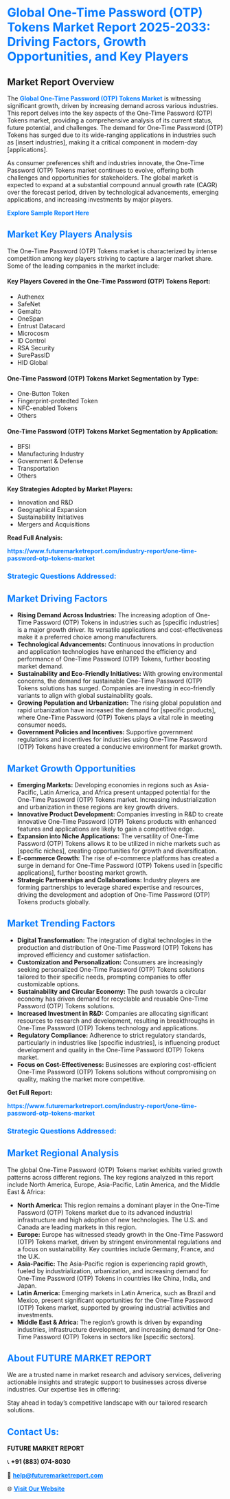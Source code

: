 <h1 style="color: #007BFF;">Global One-Time Password (OTP) Tokens Market Report 2025-2033: Driving Factors, Growth Opportunities, and Key Players</h1>

<section id="overview">
<h2>Market Report Overview</h2>
<p>The <a href="https://www.futuremarketreport.com/industry-report/one-time-password-otp-tokens-market" style="color: #007BFF; text-decoration: none;"><strong>Global One-Time Password (OTP) Tokens Market</strong></a> is witnessing significant growth, driven by increasing demand across various industries. This report delves into the key aspects of the One-Time Password (OTP) Tokens market, providing a comprehensive analysis of its current status, future potential, and challenges. The demand for One-Time Password (OTP) Tokens has surged due to its wide-ranging applications in industries such as [insert industries], making it a critical component in modern-day [applications].</p>
<p>As consumer preferences shift and industries innovate, the One-Time Password (OTP) Tokens market continues to evolve, offering both challenges and opportunities for stakeholders. The global market is expected to expand at a substantial compound annual growth rate (CAGR) over the forecast period, driven by technological advancements, emerging applications, and increasing investments by major players.</p>
</section>

<section id="overview">
<p><a href="https://www.futuremarketreport.com/request-sample/reportId=115994" style="color: #007BFF; text-decoration: none;"><strong>Explore Sample Report Here</strong></a></p>
</section>

<section id="key-players">
<h2 style="color: #007BFF;">Market Key Players Analysis</h2>
<p>The One-Time Password (OTP) Tokens market is characterized by intense competition among key players striving to capture a larger market share. Some of the leading companies in the market include:</p>
<h4>Key Players Covered in the One-Time Password (OTP) Tokens Report:</h4>
<ul><li>Authenex</li><li>SafeNet</li><li>Gemalto</li><li>OneSpan</li><li>Entrust Datacard</li><li>Microcosm</li><li>ID Control</li><li>RSA Security</li><li>SurePassID</li><li>HID Global</li></ul>
<h4>One-Time Password (OTP) Tokens Market Segmentation by Type:</h4>
<ul><li>One-Button Token</li><li>Fingerprint-protedted Token</li><li>NFC-enabled Tokens</li><li>Others</li></ul>

<h4>One-Time Password (OTP) Tokens Market Segmentation by Application:</h4>
<ul><li>BFSI</li><li>Manufacturing Industry</li><li>Government &amp; Defense</li><li>Transportation</li><li>Others</li></ul>
<p><strong>Key Strategies Adopted by Market Players:</strong></p>
<ul>
<li>Innovation and R&D</li>
<li>Geographical Expansion</li>
<li>Sustainability Initiatives</li>
<li>Mergers and Acquisitions</li>
</ul>
</section>

<section>
<p><strong>Read Full Analysis: </strong></p><a href="https://www.futuremarketreport.com/industry-report/one-time-password-otp-tokens-market" style="color: #007BFF; text-decoration: none;"><strong>https://www.futuremarketreport.com/industry-report/one-time-password-otp-tokens-market</strong></a>
<h3 style="color: #007BFF;">Strategic Questions Addressed:</h3>
</section>

<section id="driving-factors">
<h2 style="color: #007BFF;">Market Driving Factors</h2>
<ul>
<li><strong>Rising Demand Across Industries:</strong> The increasing adoption of One-Time Password (OTP) Tokens in industries such as [specific industries] is a major growth driver. Its versatile applications and cost-effectiveness make it a preferred choice among manufacturers.</li>
<li><strong>Technological Advancements:</strong> Continuous innovations in production and application technologies have enhanced the efficiency and performance of One-Time Password (OTP) Tokens, further boosting market demand.</li>
<li><strong>Sustainability and Eco-Friendly Initiatives:</strong> With growing environmental concerns, the demand for sustainable One-Time Password (OTP) Tokens solutions has surged. Companies are investing in eco-friendly variants to align with global sustainability goals.</li>
<li><strong>Growing Population and Urbanization:</strong> The rising global population and rapid urbanization have increased the demand for [specific products], where One-Time Password (OTP) Tokens plays a vital role in meeting consumer needs.</li>
<li><strong>Government Policies and Incentives:</strong> Supportive government regulations and incentives for industries using One-Time Password (OTP) Tokens have created a conducive environment for market growth.</li>
</ul>
</section>

<section id="growth-opportunities">
<h2 style="color: #007BFF;">Market Growth Opportunities</h2>
<ul>
<li><strong>Emerging Markets:</strong> Developing economies in regions such as Asia-Pacific, Latin America, and Africa present untapped potential for the One-Time Password (OTP) Tokens market. Increasing industrialization and urbanization in these regions are key growth drivers.</li>
<li><strong>Innovative Product Development:</strong> Companies investing in R&D to create innovative One-Time Password (OTP) Tokens products with enhanced features and applications are likely to gain a competitive edge.</li>
<li><strong>Expansion into Niche Applications:</strong> The versatility of One-Time Password (OTP) Tokens allows it to be utilized in niche markets such as [specific niches], creating opportunities for growth and diversification.</li>
<li><strong>E-commerce Growth:</strong> The rise of e-commerce platforms has created a surge in demand for One-Time Password (OTP) Tokens used in [specific applications], further boosting market growth.</li>
<li><strong>Strategic Partnerships and Collaborations:</strong> Industry players are forming partnerships to leverage shared expertise and resources, driving the development and adoption of One-Time Password (OTP) Tokens products globally.</li>
</ul>
</section>

<section id="trending-factors">
<h2 style="color: #007BFF;">Market Trending Factors</h2>
<ul>
<li><strong>Digital Transformation:</strong> The integration of digital technologies in the production and distribution of One-Time Password (OTP) Tokens has improved efficiency and customer satisfaction.</li>
<li><strong>Customization and Personalization:</strong> Consumers are increasingly seeking personalized One-Time Password (OTP) Tokens solutions tailored to their specific needs, prompting companies to offer customizable options.</li>
<li><strong>Sustainability and Circular Economy:</strong> The push towards a circular economy has driven demand for recyclable and reusable One-Time Password (OTP) Tokens solutions.</li>
<li><strong>Increased Investment in R&D:</strong> Companies are allocating significant resources to research and development, resulting in breakthroughs in One-Time Password (OTP) Tokens technology and applications.</li>
<li><strong>Regulatory Compliance:</strong> Adherence to strict regulatory standards, particularly in industries like [specific industries], is influencing product development and quality in the One-Time Password (OTP) Tokens market.</li>
<li><strong>Focus on Cost-Effectiveness:</strong> Businesses are exploring cost-efficient One-Time Password (OTP) Tokens solutions without compromising on quality, making the market more competitive.</li>
</ul>
</section>

<section>
<p><strong>Get Full Report: </strong></p><a href="https://www.futuremarketreport.com/industry-report/one-time-password-otp-tokens-market" style="color: #007BFF; text-decoration: none;"><strong>https://www.futuremarketreport.com/industry-report/one-time-password-otp-tokens-market</strong></a>
<h3 style="color: #007BFF;">Strategic Questions Addressed:</h3>
</section>


<section id="regional-analysis">
<h2 style="color: #007BFF;">Market Regional Analysis</h2>
<p>The global One-Time Password (OTP) Tokens market exhibits varied growth patterns across different regions. The key regions analyzed in this report include North America, Europe, Asia-Pacific, Latin America, and the Middle East & Africa:</p>
<ul>
<li><strong>North America:</strong> This region remains a dominant player in the One-Time Password (OTP) Tokens market due to its advanced industrial infrastructure and high adoption of new technologies. The U.S. and Canada are leading markets in this region.</li>
<li><strong>Europe:</strong> Europe has witnessed steady growth in the One-Time Password (OTP) Tokens market, driven by stringent environmental regulations and a focus on sustainability. Key countries include Germany, France, and the U.K.</li>
<li><strong>Asia-Pacific:</strong> The Asia-Pacific region is experiencing rapid growth, fueled by industrialization, urbanization, and increasing demand for One-Time Password (OTP) Tokens in countries like China, India, and Japan.</li>
<li><strong>Latin America:</strong> Emerging markets in Latin America, such as Brazil and Mexico, present significant opportunities for the One-Time Password (OTP) Tokens market, supported by growing industrial activities and investments.</li>
<li><strong>Middle East & Africa:</strong> The region’s growth is driven by expanding industries, infrastructure development, and increasing demand for One-Time Password (OTP) Tokens in sectors like [specific sectors].</li>
</ul>
</section>

<footer>
<h2 style="color: #007BFF;">About FUTURE MARKET REPORT</h2>
<p>We are a trusted name in market research and advisory services, delivering actionable insights and strategic support to businesses across diverse industries. Our expertise lies in offering:</p>

<p>Stay ahead in today’s competitive landscape with our tailored research solutions.</p>

<h2 style="color: #007BFF;">Contact Us:</h2>
<p><strong>FUTURE MARKET REPORT</strong></p>
<p>📞 <strong>+91 (883) 074-8030</strong></p>
<p>📧 <strong><a href="mailto:help@futuremarketreport.com" style="color: #007BFF;">help@futuremarketreport.com</a></strong></p>
<p>🌐 <strong><a href="https://www.futuremarketreport.com/" style="color: #007BFF;">Visit Our Website</a></strong></p>
</footer>